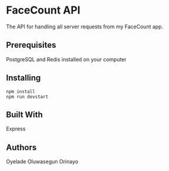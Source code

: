 # FaceCount API
The API for handling all server requests from my FaceCount app.

## Prerequisites
PostgreSQL and Redis installed on your computer

## Installing
```
npm install
npm run devstart
```

## Built With
Express

## Authors
Oyelade Oluwasegun Orinayo
